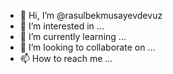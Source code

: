 - 👋 Hi, I’m @rasulbekmusayevdevuz
- 👀 I’m interested in ...
- 🌱 I’m currently learning ...
- 💞️ I’m looking to collaborate on ...
- 📫 How to reach me ...

<!---
rasulbekmusayevdevuz/rasulbekmusayevdevuz is a ✨ special ✨ repository because its `README.md` (this file) appears on your GitHub profile.
You can click the Preview link to take a look at your changes.
--->
